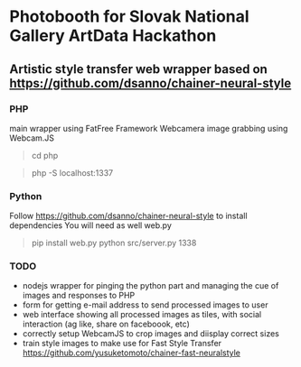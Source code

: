 # Photobooth for Slovak National Gallery ArtData Hackathon


## Artistic style transfer web wrapper based on https://github.com/dsanno/chainer-neural-style


### PHP

main wrapper using FatFree Framework
Webcamera image grabbing using Webcam.JS

> cd php

> php -S localhost:1337

### Python

Follow https://github.com/dsanno/chainer-neural-style to install dependencies
You will need as well web.py
> pip install web.py
> python src/server.py 1338

### TODO

- nodejs wrapper for pinging the python part and managing the cue of images and responses to PHP
- form for getting e-mail address to send processed images to user
- web interface showing all processed images as tiles, with social interaction (ag like, share on faceboook, etc)
- correctly setup WebcamJS to crop images and diisplay correct sizes
- train style images to make use for Fast Style Transfer https://github.com/yusuketomoto/chainer-fast-neuralstyle